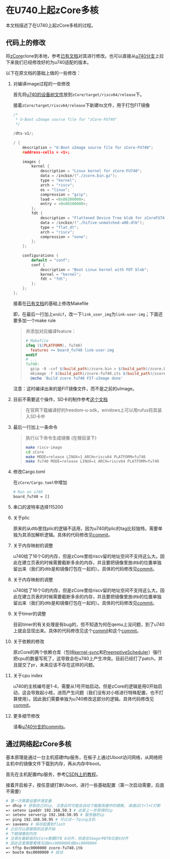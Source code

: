 # 在U740上起zCore多核

本文档描述了在U740上起zCore多核的过程。

## 代码上的修改

将[zCore](https://github.com/rcore-os/zCore)clone到本地，参考[已有文档](./参考资料/doc.pdf)对其进行修改。也可以直接从[u740分支](https://github.com/OSLab-zCore/zCore/commits/u740)上拉下来我们已经修改好的为u740适配的版本。

以下在原文档的基础上做的一些修改：

1. 对编译image过程的一些修改

    首先将[u740的设备树文件](./资源文件/hifive-unmatched-a00.dtb)放到`zCore/target/riscv64/release`下。

    接着`zCore/target/riscv64/release`下新建its文件，用于打包FIT镜像

    ```c++
    /*
     * U-Boot uImage source file for "zCore-FU740"
     */
     
    /dts-v1/;
     
    / {
        description = "U-Boot uImage source file for zCore-FU740";
        #address-cells = <1>;
     
        images {
            kernel {
                description = "Linux kernel for zCore-FU740";
                data = /incbin/("./zcore.bin.gz");
                type = "kernel";
                arch = "riscv";
                os = "linux";
                compression = "gzip";
                load = <0x80200000>;
                entry = <0x80200000>;
            };
            fdt {
                description = "Flattened Device Tree blob for zCoreFU740";
                data = /incbin/("./hifive-unmatched-a00.dtb");
                type = "flat_dt";
                arch = "riscv";
                compression = "none";
            };
        };
     
        configurations {
            default = "conf";
            conf {
                description = "Boot Linux kernel with FDT blob";
                kernel = "kernel";
                fdt = "fdt";
            };
        };
    };
    ```

    接着在[已有文档](./参考资料/doc.pdf)的基础上修改Makefile

    即，在最后一行加上`endif`，改一下`link_user_img`为`link-user-img`；下面还要多加一个make rule

    > 并添加对应编译feature：  
    >
    > ```makefile
    > # Makefile
    > ifeq ($(PLATFORM), fu740)
    > 	features += board_fu740 link-user-img
    > endif
    > # ...
    > fu740:
    > 	gzip -9 -cvf $(build_path)/zcore.bin > $(build_path)/zcore.bin.gz
    > 	mkimage -f $(build_path)/zcore-fu740.its $(build_path)/zcore-fu740.itb
    > 	@echo 'Build zcore fu740 FIT-uImage done'
    > ```

    注意：这时编译出来的是FIT镜像文件，而不是之前的uImage。

2. 目前不需要这个操作，SD卡的制作参考[这个文档](./制作SD卡流程.md)

   >在官网下载编译好的freedom-u-sdk，windows上可以用rufus将其装入SD卡中  

3. 最后一行加上一条命令

   >执行以下命令生成镜像 (在根目录下) 
   >
   >```bash
   >make riscv-image
   >cd zCore
   >make MODE=release LINUX=1 ARCH=riscv64 PLATFORM=fu740
   >make fu740 MODE=release LINUX=1 ARCH=riscv64 PLATFORM=fu740
   >```

4. 修改Cargo.toml

   在`zCore/Cargo.toml`中增加

   ```bash
   # Run on u740
   board_fu740 = []
   ```

5. 串口的波特率选择115200

6. 关于plic

    原来的从dtb里找plic的逻辑不适用，因为u740的plic的tag比较独特。需要单独为其添加解析逻辑。具体的代码修改见[commit](https://github.com/OSLab-zCore/zCore/commit/e83600f39b0cdc03572cb09881d4a862c3426649)。

7. 关于内存映射的调整

    u740给了16个G的内存，但是zCore里给riscv留的地址空间不支持这么大。因此在建立页表的时候需要截断多余的内存，并且要把镜像里放dtb的位置单独留出来（我们的dtb是和镜像打包在一起的）。具体的代码修改见[commit](https://github.com/OSLab-zCore/zCore/commit/aad823267441d8eaae7ffbe450b7e1694e612e82)。

8. 关于内存映射的调整

    u740给了16个G的内存，但是zCore里给riscv留的地址空间不支持这么大。因此在建立页表的时候需要截断多余的内存，并且要把镜像里放dtb的位置单独留出来（我们的dtb是和镜像打包在一起的）。具体的代码修改见[commit](https://github.com/OSLab-zCore/zCore/commit/aad823267441d8eaae7ffbe450b7e1694e612e82)。

9. 关于timer的调整

    目前timer的有关处理是有bug的，但不知道为何在qemu上没问题，到了u740上就会显现出来。具体的代码修改见这个[commit](https://github.com/OSLab-zCore/zCore/commit/25b73d73407b1abb065bc7951a38f77bf822cf8b)和这个[commit](https://github.com/OSLab-zCore/zCore/commit/af152b62f791e6cd79af6f7521d8200af5777f30)。

10. 关于依赖的修改

    原zCore的两个依赖仓库（包括[kernel-sync](https://github.com/DeathWish5/kernel-sync)和[PreemptiveScheduler](https://github.com/DeathWish5/PreemptiveScheduler)）强行把cpu的数量写死了，这导致会在u740上产生冲突。目前已经打了patch，并且提交了pr，未来应该不存在这样的问题。

11. 关于cpu index

     u740的主核编号是1-4，需要从1号开始启动。但是zCore的逻辑是用0开始启动，这会导致起小核，进而产生问题（我们没有对小核进行特殊配置，也不打算使用）。因此我们需要单独为u740修改这部分的逻辑。具体代码修改见[commit](https://github.com/OSLab-zCore/zCore/commit/6b1d0d4624a8cc19f7a86749ff8aa31a2fb3fd49)。

12. 更多细节修改

     请看[u740分支的commits](https://github.com/OSLab-zCore/zCore/commits/u740)。

## 通过网络起zCore多核

基本原理是通过一台主机搭建tftp服务，在板子上通过Uboot访问网络，从网络把主机中的镜像文件下载到内存，再从内存中boot。

首先在主机配置tftp服务，参考[CSDN上的教程](https://blog.csdn.net/weixin_45309916/article/details/109178659?utm_medium=distribute.pc_relevant.none-task-blog-2~default~baidujs_title~default-0.control&spm=1001.2101.3001.4242)。

接着开启板子，按任意键打断Uboot，进行一些基础配置（第一次启动需要，后面不需要）

```bash
# 第一次需要设置环境变量
=> dhcp # 获取自己的ip, 注意此时可能会自动下载服务器中的镜像, 请通过Ctrl+C打断
=> setenv ipaddr 192.168.50.3 # 这是上一步获得的ip
=> setenv serverip 192.168.50.95 # 服务器的ip
=> ping 192.168.50.95 # 可以试一下ping主机
=> saveenv # 保存配置到flash
# 之后可以直接跳到这里开始
# 下载镜像到内存
# 注意在最新版的zCore需要DTB 8对齐，但是在Image中DTB仅是4对齐
# 因此这里需要看情况选0xc0000000或0xc0000004
=> tftp 0xc0000000 zcore-fu740.itb
=> bootm 0xc0000000 # 启动
```

